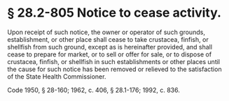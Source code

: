 # § 28.2-805 Notice to cease activity.

<p>Upon receipt of such notice, the owner or operator of such grounds, establishment, or other place shall cease to take crustacea, finfish, or shellfish from such ground, except as is hereinafter provided, and shall cease to prepare for market, or to sell or offer for sale, or to dispose of crustacea, finfish, or shellfish in such establishments or other places until the cause for such notice has been removed or relieved to the satisfaction of the State Health Commissioner.</p><p>Code 1950, § 28-160; 1962, c. 406, § 28.1-176; 1992, c. 836.</p>